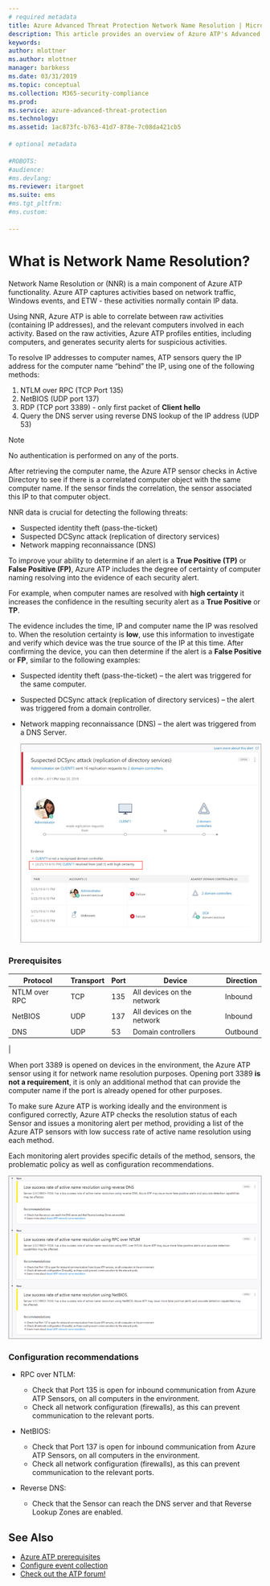 ```yaml
---
# required metadata
title: Azure Advanced Threat Protection Network Name Resolution | Microsoft Docs
description: This article provides an overview of Azure ATP's Advanced Network Name Resolution functionality and uses.
keywords:
author: mlottner
ms.author: mlottner
manager: barbkess
ms.date: 03/31/2019
ms.topic: conceptual
ms.collection: M365-security-compliance
ms.prod:
ms.service: azure-advanced-threat-protection
ms.technology:
ms.assetid: 1ac873fc-b763-41d7-878e-7c08da421cb5

# optional metadata

#ROBOTS:
#audience:
#ms.devlang:
ms.reviewer: itargoet
ms.suite: ems
#ms.tgt_pltfrm:
#ms.custom:

---
```


# What is Network Name Resolution?

Network Name Resolution or (NNR) is a main component of  Azure ATP functionality. Azure ATP captures activities based on network traffic, Windows events, and ETW - these activities normally contain IP data.  

Using NNR, Azure ATP is able to correlate between raw activities (containing IP addresses), and the relevant computers involved in each activity. Based on the raw activities, Azure ATP profiles entities, including computers, and generates security alerts for suspicious activities.

To resolve IP addresses to computer names, ATP sensors query the IP address for the computer name “behind” the IP, using one of the following methods:

1. NTLM over RPC (TCP Port 135)
2. NetBIOS (UDP port 137)
3. RDP (TCP port 3389) - only first packet of **Client hello**
4. Query the DNS server using reverse DNS lookup of the IP address (UDP 53)

> [!NOTE]
>No authentication is performed on any of the ports.

After retrieving the computer name, the Azure ATP sensor checks in Active Directory to see if there is a correlated computer object with the same computer name. If the sensor finds the correlation, the sensor associated this IP to that computer object.

NNR data is crucial for detecting the following threats:

- Suspected identity theft (pass-the-ticket)
- Suspected DCSync attack (replication of directory services)
- Network mapping reconnaissance (DNS)

To improve your ability to determine if an alert is a **True Positive (TP)** or **False Positive (FP)**, Azure ATP includes the degree of certainty of computer naming resolving into the evidence of each security alert. 
 
For example, when computer names are resolved with  **high certainty** it increases the confidence in the resulting security alert as a **True Positive** or **TP**. 

The evidence includes the time, IP and computer name the IP was resolved to. When the resolution certainty is **low**, use this information to investigate and verify which device was the true source of the IP at this time. 
After confirming the device, you can then determine if the alert is a **False Positive** or **FP**, similar to the following examples:

- Suspected identity theft (pass-the-ticket) – the alert was triggered for the same computer.
- Suspected DCSync attack (replication of directory services) – the alert was triggered from a domain controller.
- Network mapping reconnaissance (DNS) – the alert was triggered from a DNS Server.

    ![Evidence certainty](media/nnr-high-certainty.png)


### Prerequisites
|Protocol|	Transport|	Port|	Device|	Direction|
|--------|--------|------|-------|------|
|NTLM over RPC|	TCP	|135|	All devices on the network|	Inbound|
|NetBIOS|	UDP|	137|	All devices on the network|	Inbound|
|DNS|	UDP|	53|	Domain controllers|	Outbound|
|

When port 3389 is opened on devices in the environment, the Azure ATP sensor using it for network name resolution purposes.
Opening port 3389 **is not a requirement**, it is only an additional method that can provide the computer name if the port is already opened for other purposes.

To make sure Azure ATP is working ideally and the environment is configured correctly, Azure ATP checks the resolution status of each Sensor and issues a monitoring alert per method, providing a list of the Azure ATP sensors with low success rate of active name resolution using each method.

Each monitoring alert provides specific details of the method, sensors, the problematic policy as well as configuration recommendations.

![Low success rate Network Name Resolution (NNR) alert](media/atp-health-alert-audit-policy.png)


### Configuration recommendations

- RPC over NTLM:
    - Check that Port 135 is open for inbound communication from Azure ATP Sensors, on all computers in the environment.
    - Check all network configuration (firewalls), as this can prevent communication to the relevant ports.

- NetBIOS:
    - Check that Port 137 is open for inbound communication from Azure ATP Sensors, on all computers in the environment.
    - Check all network configuration (firewalls), as this can prevent communication to the relevant ports.
- Reverse DNS:
    - Check that the Sensor can reach the DNS server and that Reverse Lookup Zones are enabled.


## See Also
- [Azure ATP prerequisites](atp-prerequisites.md)
- [Configure event collection](configure-event-collection.md)
- [Check out the ATP forum!](https://aka.ms/azureatpcommunity)
